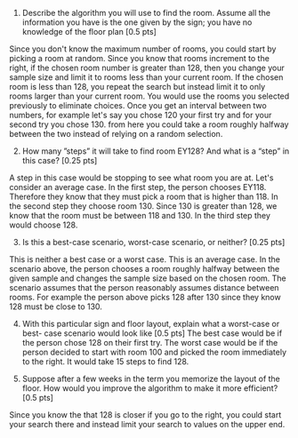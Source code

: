 1. Describe the algorithm you will use to find the room. Assume all the
information you have is the one given by the sign; you have no
knowledge of the floor plan [0.5 pts] 

Since you don't know the maximum number of rooms, you could start by picking a room 
at random. Since you know that rooms increment to the right, 
if the chosen room number is greater than 128, then you change your sample size
and limit it to rooms less than your current room. 
If the chosen room is less than 128, you repeat the search but instead limit it to only
rooms larger than your current room. You would use the rooms you selected previously
to eliminate choices. Once you get an interval between two numbers, for example let's say 
you chose 120 your first try and for your second try you chose 130. from here you could take a room 
roughly halfway between the two instead of relying on a random selection. 

2. How many ”steps” it will take to find room EY128? And what is a “step” in
this case? [0.25 pts]

A step in this case would be stopping to see what room you are at. 
Let's consider an average case. In the first step, the person chooses EY118. 
Therefore they know that they must pick a room that is higher than 118. 
In the second step they choose room 130. Since 130 is greater than 128, we know 
that the room must be between 118 and 130. In the third step they would choose 128. 


3. Is this a best-case scenario, worst-case scenario, or neither? [0.25 pts]

This is neither a best case or a worst case. This is an average case. In the scenario above, 
the person chooses a room roughly halfway between the given sample and changes the sample
size based on the chosen room. The scenario assumes that the person reasonably assumes 
distance between rooms. For example the person above picks 128 after 130 since they 
know 128 must be close to 130. 

4. With this particular sign and floor layout, explain what a worst-case or best-
case scenario would look like [0.5 pts]
The best case would be if the person chose 128 on their first try. 
The worst case would be if the person decided to start with room 100 and picked 
the room immediately to the right. It would take 15 steps to find 128. 


5. Suppose after a few weeks in the term you memorize the layout of the floor.
How would you improve the algorithm to make it more efficient? [0.5 pts]

Since you know the that 128 is closer if you go to the right, you could start your 
search there and instead limit your search to values on the upper end. 